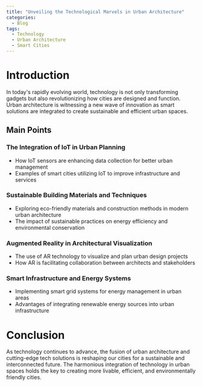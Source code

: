 ```yaml
---
title: "Unveiling the Technological Marvels in Urban Architecture"
categories:
  - Blog
tags:
  - Technology
  - Urban Architecture
  - Smart Cities
---
```


# Introduction
In today's rapidly evolving world, technology is not only transforming gadgets but also revolutionizing how cities are designed and function. Urban architecture is witnessing a new wave of innovation as smart solutions are integrated to create sustainable and efficient urban spaces.

## Main Points
### The Integration of IoT in Urban Planning
- How IoT sensors are enhancing data collection for better urban management
- Examples of smart cities utilizing IoT to improve infrastructure and services

### Sustainable Building Materials and Techniques
- Exploring eco-friendly materials and construction methods in modern urban architecture
- The impact of sustainable practices on energy efficiency and environmental conservation

### Augmented Reality in Architectural Visualization
- The use of AR technology to visualize and plan urban design projects
- How AR is facilitating collaboration between architects and stakeholders

### Smart Infrastructure and Energy Systems
- Implementing smart grid systems for energy management in urban areas
- Advantages of integrating renewable energy sources into urban infrastructure

# Conclusion
As technology continues to advance, the fusion of urban architecture and cutting-edge tech solutions is reshaping our cities for a sustainable and interconnected future. The harmonious integration of technology in urban spaces holds the key to creating more livable, efficient, and environmentally friendly cities.